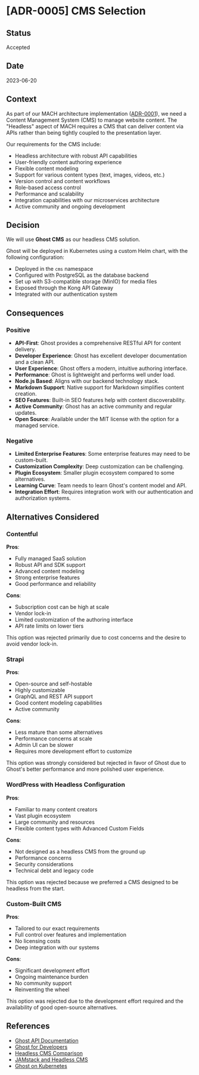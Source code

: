 # [ADR-0005] CMS Selection

## Status

Accepted

## Date

2023-06-20

## Context

As part of our MACH architecture implementation ([ADR-0001](0001-adopt-mach-architecture.md)), we need a Content Management System (CMS) to manage website content. The "Headless" aspect of MACH requires a CMS that can deliver content via APIs rather than being tightly coupled to the presentation layer.

Our requirements for the CMS include:
- Headless architecture with robust API capabilities
- User-friendly content authoring experience
- Flexible content modeling
- Support for various content types (text, images, videos, etc.)
- Version control and content workflows
- Role-based access control
- Performance and scalability
- Integration capabilities with our microservices architecture
- Active community and ongoing development

## Decision

We will use **Ghost CMS** as our headless CMS solution.

Ghost will be deployed in Kubernetes using a custom Helm chart, with the following configuration:
- Deployed in the `cms` namespace
- Configured with PostgreSQL as the database backend
- Set up with S3-compatible storage (MinIO) for media files
- Exposed through the Kong API Gateway
- Integrated with our authentication system

## Consequences

### Positive

- **API-First**: Ghost provides a comprehensive RESTful API for content delivery.
- **Developer Experience**: Ghost has excellent developer documentation and a clean API.
- **User Experience**: Ghost offers a modern, intuitive authoring interface.
- **Performance**: Ghost is lightweight and performs well under load.
- **Node.js Based**: Aligns with our backend technology stack.
- **Markdown Support**: Native support for Markdown simplifies content creation.
- **SEO Features**: Built-in SEO features help with content discoverability.
- **Active Community**: Ghost has an active community and regular updates.
- **Open Source**: Available under the MIT license with the option for a managed service.

### Negative

- **Limited Enterprise Features**: Some enterprise features may need to be custom-built.
- **Customization Complexity**: Deep customization can be challenging.
- **Plugin Ecosystem**: Smaller plugin ecosystem compared to some alternatives.
- **Learning Curve**: Team needs to learn Ghost's content model and API.
- **Integration Effort**: Requires integration work with our authentication and authorization systems.

## Alternatives Considered

### Contentful

**Pros**:
- Fully managed SaaS solution
- Robust API and SDK support
- Advanced content modeling
- Strong enterprise features
- Good performance and reliability

**Cons**:
- Subscription cost can be high at scale
- Vendor lock-in
- Limited customization of the authoring interface
- API rate limits on lower tiers

This option was rejected primarily due to cost concerns and the desire to avoid vendor lock-in.

### Strapi

**Pros**:
- Open-source and self-hostable
- Highly customizable
- GraphQL and REST API support
- Good content modeling capabilities
- Active community

**Cons**:
- Less mature than some alternatives
- Performance concerns at scale
- Admin UI can be slower
- Requires more development effort to customize

This option was strongly considered but rejected in favor of Ghost due to Ghost's better performance and more polished user experience.

### WordPress with Headless Configuration

**Pros**:
- Familiar to many content creators
- Vast plugin ecosystem
- Large community and resources
- Flexible content types with Advanced Custom Fields

**Cons**:
- Not designed as a headless CMS from the ground up
- Performance concerns
- Security considerations
- Technical debt and legacy code

This option was rejected because we preferred a CMS designed to be headless from the start.

### Custom-Built CMS

**Pros**:
- Tailored to our exact requirements
- Full control over features and implementation
- No licensing costs
- Deep integration with our systems

**Cons**:
- Significant development effort
- Ongoing maintenance burden
- No community support
- Reinventing the wheel

This option was rejected due to the development effort required and the availability of good open-source alternatives.

## References

- [Ghost API Documentation](https://ghost.org/docs/api/)
- [Ghost for Developers](https://ghost.org/docs/api/v3/javascript/content/)
- [Headless CMS Comparison](https://www.contentful.com/r/knowledgebase/headless-cms-comparison/)
- [JAMstack and Headless CMS](https://jamstack.org/headless-cms/)
- [Ghost on Kubernetes](https://github.com/bitnami/charts/tree/master/bitnami/ghost)
